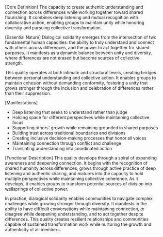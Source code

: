 [Core Definition]
The capacity to create authentic understanding and connection across differences while working together toward shared flourishing. It combines deep listening and mutual recognition with collaborative action, enabling groups to maintain unity while honoring diversity and pursuing collective transformation.

[Essential Nature]
Dialogical solidarity emerges from the intersection of two fundamental human capacities: the ability to truly understand and connect with others across differences, and the power to act together for shared purposes. It manifests as a dynamic balance between unity and diversity, where differences are not erased but become sources of collective strength.

This quality operates at both intimate and structural levels, creating bridges between personal understanding and collective action. It enables groups to maintain cohesion without demanding conformity, fostering a unity that grows stronger through the inclusion and celebration of differences rather than their suppression.

[Manifestations]
- Deep listening that seeks to understand rather than judge
- Holding space for different perspectives while maintaining collective focus
- Supporting others' growth while remaining grounded in shared purposes
- Building trust across traditional boundaries and divisions
- Creating inclusive decision-making processes that honor all voices
- Maintaining connection through conflict and challenge
- Translating understanding into coordinated action

[Functional Description]
This quality develops through a spiral of expanding awareness and deepening connection. It begins with the recognition of shared humanity across differences, grows through active practice of deep listening and authentic sharing, and matures into the capacity to hold multiple perspectives while maintaining collective coherence. As it develops, it enables groups to transform potential sources of division into wellsprings of collective power.

In practice, dialogical solidarity enables communities to navigate complex challenges while growing stronger through diversity. It manifests in the ability to have difficult conversations while maintaining connection, to disagree while deepening understanding, and to act together despite differences. This quality creates resilient relationships and communities capable of sustained transformation work while nurturing the growth and authenticity of all members.